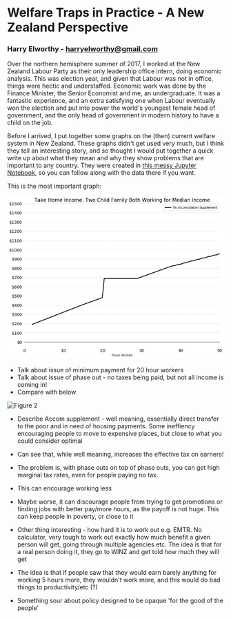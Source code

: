 # Welfare Traps in Practice - A New Zealand Perspective
### Harry Elworthy - harryelworthy@gmail.com

Over the northern hemisphere summer of 2017, I worked at the New Zealand Labour Party as their only leadership office intern, doing economic analysis. This was election year, and given that Labour was not in office, things were hectic and understaffed. Economic work was done by the Finance Minister, the Senior Economist and me, an undergraduate. It was a fantastic experience, and an extra satisfying one when Labour eventually won the election and put into power the world's youngest female head of government, and the only head of government in modern history to have a child on the job.

Before I arrived, I put together some graphs on the (then) current welfare system in New Zealand. These graphs didn't get used very much, but I think they tell an interesting story, and so thought I would put together a quick write up about what they mean and why they show problems that are important to any country. They were created in [this messy Jupyter Notebook](WorkingForFamilies.ipynb), so you can follow along with the data there if you want.

This is the most important graph:

![Figure 1](https://github.com/harryelworthy/Labour-Welfare-Work/blob/master/Take%20Home%20Income%2C%20Two%20Child%20Family%20Both%20Working%20for%20Median%20Income.png)

* Talk about issue of minimum payment for 20 hour workers
* Talk about issue of phase out - no taxes being paid, but not all income is coming in!
* Compare with below

![Figure 2](INSERT)

* Describe Accom supplement - well meaning, essentially direct transfer to the poor and in need of housing payments. Some ineffiency encouraging people to move to expensive places, but close to what you could consider optimal
* Can see that, while well meaning, increases the effective tax on earners!

* The problem is, with phase outs on top of phase outs, you can get high marginal tax rates, even for people paying no tax.

* This can encourage working less
* Maybe worse, it can discourage people from trying to get promotions or finding jobs with better pay/more hours, as the payoff is not huge. This can keep people in poverty, or close to it

* Other thing interesting - how hard it is to work out e.g. EMTR. No calculator, very tough to work out exactly how much benefit a given person will get, going through multiple agencies etc. The idea is that for a real person doing it, they go to WINZ and get told how much they will get
* The idea is that if people saw that they would earn barely anything for working 5 hours more, they wouldn't work more, and this would do bad things to productivity/etc (?)
* Something sour about policy designed to be opaque 'for the good of the people'